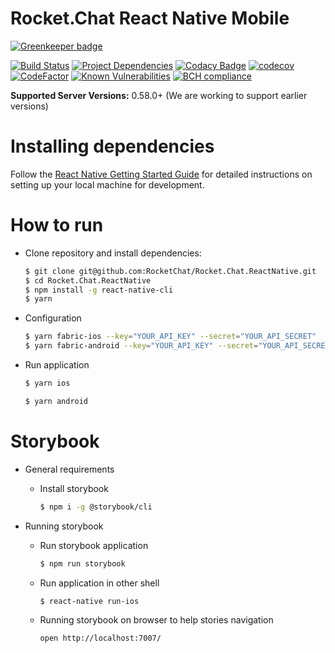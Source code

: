 # Rocket.Chat React Native Mobile

[![Greenkeeper badge](https://badges.greenkeeper.io/RocketChat/Rocket.Chat.ReactNative.svg)](https://greenkeeper.io/)

[![Build Status](https://img.shields.io/travis/RocketChat/Rocket.Chat.ReactNative/master.svg)](https://travis-ci.org/RocketChat/Rocket.Chat.ReactNative)
[![Project Dependencies](https://david-dm.org/RocketChat/Rocket.Chat.ReactNative.svg)](https://david-dm.org/RocketChat/Rocket.Chat.ReactNative)
[![Codacy Badge](https://api.codacy.com/project/badge/Grade/bb15e2392a71473ea59d3f634f35c54e)](https://www.codacy.com/app/RocketChat/Rocket.Chat.ReactNative?utm_source=github.com&utm_medium=referral&utm_content=RocketChat/Rocket.Chat.ReactNative&utm_campaign=badger)
[![codecov](https://codecov.io/gh/RocketChat/Rocket.Chat.ReactNative/branch/master/graph/badge.svg)](https://codecov.io/gh/RocketChat/Rocket.Chat.ReactNative)
[![CodeFactor](https://www.codefactor.io/repository/github/rocketchat/rocket.chat.reactnative/badge)](https://www.codefactor.io/repository/github/rocketchat/rocket.chat.reactnative)
[![Known Vulnerabilities](https://snyk.io/test/github/rocketchat/rocket.chat.reactnative/badge.svg)](https://snyk.io/test/github/rocketchat/rocket.chat.reactnative)
[![BCH compliance](https://bettercodehub.com/edge/badge/RocketChat/Rocket.Chat.ReactNative?branch=master)](https://bettercodehub.com/)

**Supported Server Versions:** 0.58.0+ (We are working to support earlier versions)

# Installing dependencies

Follow the [React Native Getting Started Guide](https://facebook.github.io/react-native/docs/getting-started.html) for detailed instructions on setting up your local machine for development.

# How to run
- Clone repository and install dependencies:
    ```bash
    $ git clone git@github.com:RocketChat/Rocket.Chat.ReactNative.git
    $ cd Rocket.Chat.ReactNative
    $ npm install -g react-native-cli
    $ yarn
    ```
- Configuration
	```bash
    $ yarn fabric-ios --key="YOUR_API_KEY" --secret="YOUR_API_SECRET"
    $ yarn fabric-android --key="YOUR_API_KEY" --secret="YOUR_API_SECRET"
    ```

- Run application
    ```bash
    $ yarn ios
    ```
    ```bash
    $ yarn android
    ```

# Storybook
- General requirements
    - Install storybook
        ```bash
        $ npm i -g @storybook/cli
        ```

- Running storybook
    - Run storybook application
        ```bash
        $ npm run storybook
        ```
    - Run application in other shell
        ```bash
        $ react-native run-ios
        ```
    - Running storybook on browser to help stories navigation
        ```
        open http://localhost:7007/
        ```
